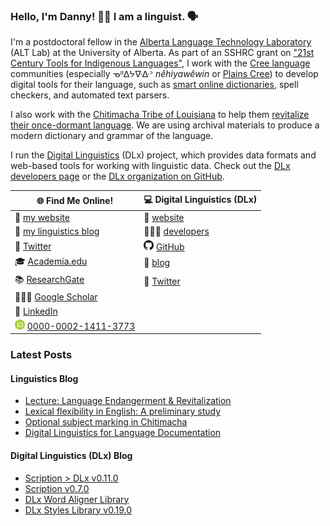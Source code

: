 ### Hello, I'm Danny! 👋🏻 I am a linguist. 🗣

I'm a postdoctoral fellow in the [Alberta Language Technology Laboratory][ALT-Lab] (ALT Lab) at the University of Alberta. As part of an SSHRC grant on ["21st Century Tools for Indigenous Languages"][21C], I work with the [Cree language][Cree] communities (especially ᓀᐦᐃᔭᐍᐏᐣ _nêhiyawêwin_ or [Plains Cree][Plains-Cree]) to develop digital tools for their language, such as [smart online dictionaries][dictionary], spell checkers, and automated text parsers.

I also work with the [Chitimacha Tribe of Louisiana][Chitimacha] to help them [revitalize their once-dormant language][renaissance]. We are using archival materials to produce a modern dictionary and grammar of the language.

I run the [Digital Linguistics][DLx] (DLx) project, which provides data formats and web-based tools for working with linguistic data. Check out the [DLx developers page][DLx-dev] or the [DLx organization on GitHub][DLx-GitHub].

🌐 **Find Me Online!**                                                    | 💻 **Digital Linguistics (DLx)**
--------------------------------------------------------------------------|---------------------------------
🔗 [my website][website]                                                  | 🔗 [website][DLx]
📝 [my linguistics blog][blog]                                            | 👨🏼‍💻 [developers][DLx-dev]
💬 [Twitter][Twitter]                                                     | <img src="GitHub.png" height="16" width="16"> [GitHub][DLx-GitHub]
🎓 [Academia.edu][Academia]                                               | 📝 [blog][DLx-blog]
📚 [ResearchGate][ResearchGate]                                           | 💬 [Twitter][DLx-Twitter]
👨🏼‍🏫 [Google Scholar][Scholar]                                              |
👔 [LinkedIn][LinkedIn]                                                   |
<img src="ORCID.png" height="16" width="16"> [0000-0002-1411-3773][ORCID] |

### Latest Posts

#### Linguistics Blog


- [Lecture: Language Endangerment & Revitalization](https://blog.danielhieber.com/lecture-language-endangerment-revitalization/)
- [Lexical flexibility in English: A preliminary study](https://blog.danielhieber.com/lexical-flexibility-in-english-a-preliminary-study/)
- [Optional subject marking in Chitimacha](https://blog.danielhieber.com/cls-55-optional-subject-marking-in-chitimacha/)
- [Digital Linguistics for Language Documentation](https://blog.danielhieber.com/digital-linguistics-for-language-documentation/)

#### Digital Linguistics (DLx) Blog


- [Scription > DLx v0.11.0](https://medium.com/digital-linguistics/scription-dlx-v0-11-0-8f2222067a2c?source=rss----40d4e45e70ab---4)
- [Scription v0.7.0](https://medium.com/digital-linguistics/scription-v0-7-0-ebe1b65a7b77?source=rss----40d4e45e70ab---4)
- [DLx Word Aligner Library](https://medium.com/digital-linguistics/dlx-word-aligner-library-903111fcabad?source=rss----40d4e45e70ab---4)
- [DLx Styles Library v0.19.0](https://medium.com/digital-linguistics/dlx-styles-library-v0-19-0-30dd37a1c04b?source=rss----40d4e45e70ab---4)

<!-- LINKS -->
[21C]:          https://21c.tools/
[Academia]:     https://ucsb.academia.edu/dhieber
[ALT-Lab]:      https://altlab.artsrn.ualberta.ca/
[blog]:         https://blog.danielhieber.com/
[Chitimacha]:   https://en.wikipedia.org/wiki/Chitimacha
[Cree]:         https://en.wikipedia.org/wiki/Cree_language
[dictionary]:   https://altlab.ualberta.ca/itwewina/
[DLx]:          https://digitallinguistics.io/
[DLx-blog]:     https://medium.com/digital-linguistics
[DLx-dev]:      https://developer.digitallinguistics.io/
[DLx-GitHub]:   https://github.com/digitallinguistics
[DLx-Twitter]:  https://twitter.com/digitalling
[LinkedIn]:     https://www.linkedin.com/in/dwhieb/
[ORCID]:        https://orcid.org/0000-0002-1411-3773
[Plains-Cree]:  https://en.wikipedia.org/wiki/Plains_Cree
[renaissance]:  https://time.com/3975016/chitimacha-language-comeback/
[ResearchGate]: https://www.researchgate.net/profile/Daniel_Hieber
[Scholar]:      https://scholar.google.com/citations?user=szOfkaoAAAAJ&hl=en
[Twitter]:      https://twitter.com/dwhieb
[website]:      https://danielhieber.com/
